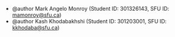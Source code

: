  * @author Mark Angelo Monroy (Student ID: 301326143, SFU ID: mamonroy@sfu.ca)
 * @author Kash Khodabakhshi (Student ID: 301203001, SFU ID: kkhodaba@sfu.ca)
